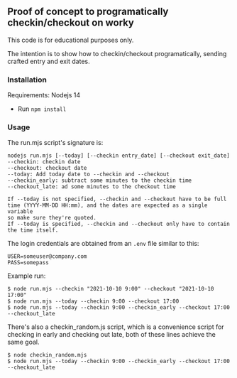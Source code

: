 ## Proof of concept to programatically checkin/checkout on worky

This code is for educational purposes only.

The intention is to show how to checkin/checkout programatically, sending crafted entry and exit dates.

### Installation

Requirements: Nodejs 14

- Run `npm install`

### Usage

The run.mjs script's signature is:

```
nodejs run.mjs [--today] [--checkin entry_date] [--checkout exit_date]
--checkin: checkin date
--checkout: checkout date
--today: Add today date to --checkin and --checkout
--checkin_early: subtract some minutes to the checkin time
--checkout_late: ad some minutes to the checkout time

If --today is not specified, --checkin and --checkout have to be full 
time (YYYY-MM-DD HH:mm), and the dates are expected as a single variable 
so make sure they're quoted.
If --today is specified, --checkin and --checkout only have to contain 
the time itself.
```

The login credentials are obtained from an `.env` file similar to this:
```
USER=someuser@company.com
PASS=somepass
```

Example run:

```
$ node run.mjs --checkin "2021-10-10 9:00" --checkout "2021-10-10 17:00"
$ node run.mjs --today --checkin 9:00 --checkout 17:00
$ node run.mjs --today --checkin 9:00 --checkin_early --checkout 17:00 --checkout_late
```

There's also a checkin_random.js script, which is a convenience script for checking in 
early and checking out late, both of these lines achieve the same goal.

```
$ node checkin_random.mjs
$ node run.mjs --today --checkin 9:00 --checkin_early --checkout 17:00 --checkout_late
```
